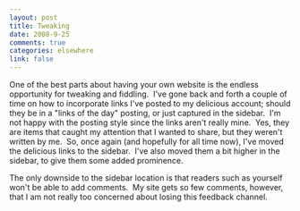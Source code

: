 ```yaml
--- 
layout: post
title: Tweaking
date: 2008-9-25
comments: true
categories: elsewhere
link: false
---
```

One of the best parts about having your own website is the endless opportunity for tweaking and fiddling.  I've gone back and forth a couple of time on how to incorporate links I've posted to my delicious account; should they be in a "links of the day" posting, or just captured in the sidebar.  I'm not happy with the posting style since the links aren't really mine.  Yes, they are items that caught my attention that I wanted to share, but they weren't written by me.  So, once again (and hopefully for all time now), I've moved the delicious links to the sidebar.  I've also moved them a bit higher in the sidebar, to give them some added prominence.

The only downside to the sidebar location is that readers such as yourself won't be able to add comments.  My site gets so few comments, however, that I am not really too concerned about losing this feedback channel.
